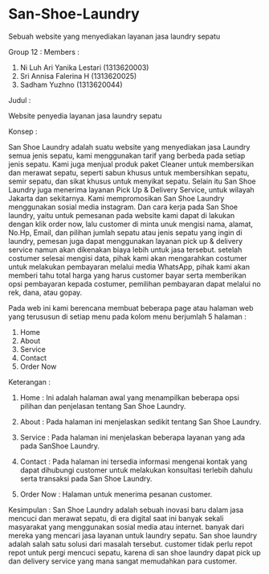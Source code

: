 # San-Shoe-Laundry
Sebuah website yang menyediakan layanan jasa laundry sepatu

Group 12 :
Members :
1. Ni Luh Ari Yanika Lestari (1313620003)
2. Sri Annisa Falerina H (1313620025)
3. Sadham Yuzhno (1313620044)

Judul : 

Website penyedia layanan jasa laundry sepatu

Konsep :

San Shoe Laundry adalah suatu website yang menyediakan jasa Laundry semua jenis sepatu, kami menggunakan tarif yang berbeda pada setiap jenis sepatu. Kami juga menjual produk paket Cleaner untuk membersikan dan merawat sepatu, seperti sabun khusus untuk membersihkan sepatu, semir sepatu, dan sikat khusus untuk menyikat sepatu. Selain itu San Shoe Laundry juga menerima layanan Pick Up & Delivery Service, untuk wilayah Jakarta dan sekitarnya. Kami mempromosikan San Shoe Laundry menggunakan sosial media instagram. Dan cara kerja pada San Shoe laundry, yaitu untuk pemesanan pada website kami dapat di lakukan dengan klik order now, lalu customer di minta unuk mengisi nama, alamat, No.Hp, Email, dan pilihan jumlah sepatu atau jenis sepatu yang ingin di laundry, pemesan juga dapat menggunakan layanan pick up & delivery service namun akan dikenakan biaya lebih untuk jasa tersebut. setelah costumer selesai mengisi data, pihak kami akan mengarahkan costumer untuk melakukan pembayaran melalui media WhatsApp, pihak kami akan memberi tahu total harga yang harus customer bayar serta memberikan opsi pembayaran kepada costumer, pemilihan pembayaran dapat melalui no rek, dana, atau gopay.

Pada web ini kami berencana membuat beberapa page atau halaman web yang terususun di setiap menu pada kolom menu berjumlah 5 halaman :
1.	Home
2.	About
3.	Service
4.	Contact 
5.	Order Now

Keterangan : 
1. Home : Ini adalah halaman awal yang menampilkan beberapa opsi pilihan dan penjelasan tentang San Shoe Laundry.

2. About : Pada halaman ini menjelaskan sedikit tentang San Shoe Laundry.

3. Service : Pada halaman ini menjelaskan beberapa layanan yang ada pada SanShoe Laundry.

4. Contact : Pada halaman ini tersedia informasi mengenai kontak yang dapat dihubungi customer untuk melakukan konsultasi terlebih dahulu serta transaksi pada San Shoe Laundry.

5. Order Now : Halaman untuk menerima pesanan customer.

Kesimpulan :
San Shoe Laundry adalah sebuah inovasi baru dalam jasa mencuci dan merawat sepatu, di era  digital saat ini banyak sekali masyarakat yang menggunakan sosial media atau internet. banyak dari mereka yang mencari jasa layanan untuk laundry sepatu. San shoe laundry adalah salah satu solusi dari masalah tersebut. customer tidak perlu repot repot untuk pergi mencuci sepatu, karena di san shoe laundry dapat pick up dan delivery service yang mana sangat memudahkan para customer.
